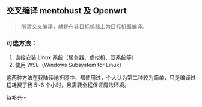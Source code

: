 ## 交叉编译 mentohust 及 Openwrt

> 所谓交叉编译，就是在非目标机器上为目标机器编译。

### 可选方法：

1. 直接安装 Linux 系统（服务器、虚拟机、双系统等）
2. 使用 WSL（Windows Subsystem for Linux）

这两种方法在我陆续地折腾中，都使用过，个人认为第二种较为简单，只是编译过程耗费了我 5~6 个小时，且需要全程保证魔法环境。

待补充···
